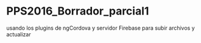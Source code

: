# PPS2016_Borrador_parcial1
usando los plugins de ngCordova y servidor Firebase para subir archivos y actualizar
